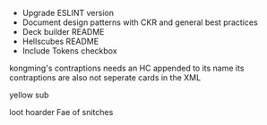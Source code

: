 - Upgrade ESLINT version
- Document design patterns with CKR and general best practices
- Deck builder README
- Hellscubes README
- Include Tokens checkbox



kongming's contraptions needs an HC appended to its name
its contraptions are also not seperate cards in the XML


yellow sub



loot hoarder
Fae of snitches
